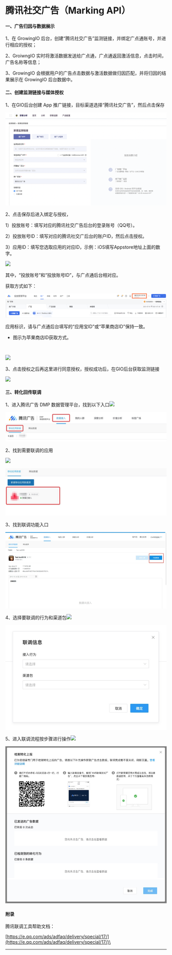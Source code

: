 # 腾讯社交广告（Marking API）

#### 一、广告归因与数据展示

1、在 GrowingIO 后台，创建“腾讯社交广告”监测链接，并绑定广点通账号，并进行相应的授权；‌

2、GroiwngIO 实时将激活数据发送给广点通，广点通返回激活信息，点击时间，广告名称等信息；‌

3、GrowingIO 会根据用户的广告点击数据与激活数据做归因匹配，并将归因的结果展示在 GrowingIO 后台数据中。‌

#### **二、创建监测链接与媒体授权**

1、在GIO后台创建 App 推广链接，目标渠道选择“腾讯社交广告”，然后点击保存‌

![](../../../.gitbook/assets/腾讯社交广告1.png)

2、点击保存后进入绑定与授权，‌

1）投放账号：填写对应的腾讯社交广告后台的登录账号（QQ号）。‌

2）投放账号ID：填写对应的腾讯社交广后台的账户ID，然后点击授权。‌

3）应用ID：填写您选取应用的对应ID，示例：iOS填写Appstore地址上面的数字。‌

![](https://docs.growingio.com/.gitbook/assets/-LGNxeGABUADKiTWTaEM-Lh-LJ8frL-7XyOyxJWE-Lh-LYG98PX0r-O1DfyMimage.png)

其中，“投放账号”和“投放账号ID”，与广点通后台相对应。‌

获取方式如下：‌

![](../../../.gitbook/assets/腾讯账户id.png)

应用标识，请与广点通后台填写的“应用宝ID”或“苹果商店ID”保持一致。‌

* 图示为苹果商店ID获取方式。

‌

![](https://docs.growingio.com/.gitbook/assets/-LGNxeGABUADKiTWTaEM-LRQkXUuEuD5xER41iwA-LRQkdwds05hJHuw19rZimage.png)

3、点击授权之后再这里进行同意授权，授权成功后，在GIO后台获取监测链接‌

![](https://docs.growingio.com/.gitbook/assets/-LGNxeGABUADKiTWTaEM-LRQkXUuEuD5xER41iwA-LRQkcMxpIjuQnlj6LnPimage.png)

#### **三、转化回传联调**

1、进入腾讯广告 DMP 数据管理平台，找到以下入口![](blob:https://growingio.atlassian.net/d509f1de-cd04-4468-a2c3-c534ab4d925f#media-blob-url=true\&id=8a9d65ca-6610-4e62-9598-61db53abf99b\&collection=contentId-1350140247\&contextId=1350140247\&mimeType=image%2Fpng\&name=image-20200526-090500.png\&size=61589\&width=1009\&height=182)

![](<../../../.gitbook/assets/image (102).png>)

2、找到需要联调的应用

![](blob:https://growingio.atlassian.net/f71957e3-1501-42a1-b1da-c7061c73ec9f#media-blob-url=true\&id=780c972c-f9ba-4dd4-895a-5b1feeadaf01\&collection=contentId-1350140247\&contextId=1350140247\&mimeType=image%2Fpng\&name=image-20200526-090720.png\&size=53700\&width=933\&height=274)

![](<../../../.gitbook/assets/image (98).png>)

3、找到联调功能入口

![](<../../../.gitbook/assets/image (107).png>)

4、选择要联调的行为和渠道包![](blob:https://growingio.atlassian.net/99671bfd-8b48-44c2-a9b1-f6d690f21355#media-blob-url=true\&id=34224b94-311e-42bc-8808-77c17dc77413\&collection=contentId-1350140247\&contextId=1350140247\&mimeType=image%2Fpng\&name=image-20200526-091052.png\&size=30714\&width=605\&height=391)

![](<../../../.gitbook/assets/image (104).png>)

5、进入联调流程按步骤进行操作![](blob:https://growingio.atlassian.net/4dfb4440-3ddd-4247-82f0-a8f01b819ce6#media-blob-url=true\&id=a3cbc210-9c7c-4c85-9e20-73f974dd4e59\&collection=contentId-1350140247\&contextId=1350140247\&mimeType=image%2Fpng\&name=image-20200526-091212.png\&size=158029\&width=788\&height=764)

![](<../../../.gitbook/assets/image (108).png>)

#### 附录

腾讯联调工具帮助文档：

[https://e.qq.com/ads/adfaq/delivery/special/17/](https://e.qq.com/ads/adfaq/delivery/special/17/)\


****
